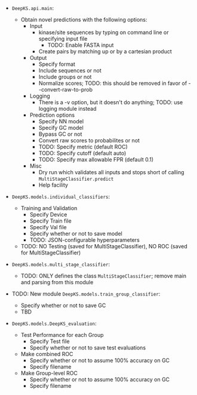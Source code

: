 - `DeepKS.api.main`:
  -  Obtain novel predictions with the following options:
     - Input 
       - kinase/site sequences by typing on command line or specifying input file
         - TODO: Enable FASTA input
       - Create pairs by matching up or by a cartesian product
     - Output
       - Specify format
       - Include sequences or not
       - Include groups or not
       - Normalize scores; TODO: this should be removed in favor of --convert-raw-to-prob
     - Logging
       - There is a -v option, but it doesn't do anything; TODO: use logging module instead
     - Prediction options
       - Specify NN model
       - Specify GC model
       - Bypass GC or not
       - Convert raw scores to probabilites or not
       - TODO: Specify metric (default ROC)
       - TODO: Specify cutoff (default auto)
       - TODO: Specify max allowable FPR (default 0.1)
     - Misc
       - Dry run which validates all inputs and stops short of calling `MultiStageClassifier.predict`
       - Help facility

- `DeepKS.models.individual_classifiers`:
  - Training and Validation
    - Specify Device
    - Specify Train file
    - Specify Val file
    - Specify whether or not to save model
    - TODO: JSON-configurable hyperparameters
  - TODO: NO Testing (saved for MultiStageClassifier), NO ROC (saved for MultiStageClassifier)

- `DeepKS.models.multi_stage_classifier`:
  - TODO: ONLY defines the class `MultiStageClassifier`; remove main and parsing from this module

- TODO: New module `DeepKS.models.train_group_classifier`:
  - Specify whether or not to save GC
  - TBD

- `DeepKS.models.DeepKS_evaluation`:
  - Test Performance for each Group
    - Specify Test file
    - Specify whether or not to save test evaluations
  - Make combined ROC
    - Specify whether or not to assume 100% accuracy on GC
    - Specify filename
  - Make Group-level ROC
    - Specify whether or not to assume 100% accuracy on GC
    - Specify filename